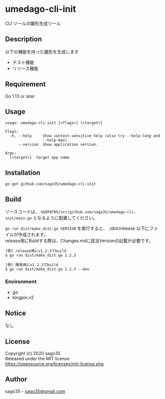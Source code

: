 # umedago-cli-init

CLI ツールの雛形生成ツール

## Description

以下の機能を持った雛形を生成します

* テスト機能
* リリース機能

## Requirement

Go 1.13 or later

## Usage

    usage: umedago-cli-init [<flags>] [<target>]

    Flags:
      -h, --help     Show context-sensitive help (also try --help-long and
                     --help-man).
          --version  Show application version.

    Args:
      [<target>]  target app name

## Installation

    go get github.com/sago35/umedago-cli-init

## Build

ソースコードは、 `%GOPATH%/src/github.com/sago35/umedago-cli-init/main.go` となるように配置してください。  

`go run dist/make_dist.go VERSION` を実行すると、 ./dist/release 以下にファイルが作成されます。  
release用にBuildする際は、Changes.mdに該当Versionの記載が必要です。  

    (例) release用にv1.2.3でbuild
    $ go run dist/make_dist.go 1.2.3

    (例) 開発用にv1.2.3でbuild
    $ go run dist/make_dist.go 1.2.3 --dev

### Environment

* go
* kingpin.v2

## Notice

なし

## License

Copyright (c) 2020 sago35  
Released under the MIT license  
https://opensource.org/licenses/mit-license.php  

## Author

sago35 - <sago35@gmail.com>
